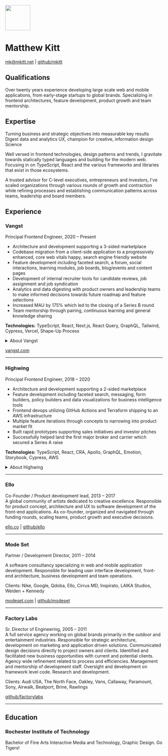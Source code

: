 <img src="https://mkitt.net/apple-touch-icon.png" width="80px" height="80px" />

# Matthew Kitt

[mk@mkitt.net][email] | [github/mkitt][github]

## Qualifications

Over twenty years experience developing large scale web and mobile applications,
from early-stage startups to global brands. Specializing in frontend
architectures, feature development, product growth and team mentorship.

## Expertise

Turning business and strategic objectives into measurable key results
Digest data and analytics
UX, champion for creative, information design
Science

Well versed in frontend technologies, design patterns and trends, I gravitate
towards statically typed languages and building for the modern web. Focusing in
on TypeScript, React and the various frameworks and libraries that exist in
those ecosystems.

A trusted advisor for C-level executives, entrepreneurs and investors, I've
scaled organizations through various rounds of growth and contraction while
refining processes and establishing communication patterns across teams,
leadership and board members.

## Experience

### Vangst

Principal Frontend Engineer, 2020 – Present

- Architecture and development supporting a 3-sided marketplace
- Codebase migration from a client-side application to a progressively enhanced,
  core web vitals happy, search engine friendly website
- Feature development including faceted search, a forum, social interactions,
  learning modules, job boards, blog/events and content pages
- Development of internal recruiter tools for candidate reviews, job assignment and job syndication
- Analytics and data digesting with product owners and leadership teams to make
  informed decisions towards future roadmap and feature selections
- Increased MAU by 175% which led to the closing of a Series B round
- Team mentorship through pairing, continuous learning and general knowledge sharing

**Technologies:** TypeScript, React, Next.js, React Query, GraphQL, Tailwind,
Cypress, Vercel, Shape-Up Process

<details>
<summary>About Vangst</summary>
The premier talent resource for the cannabis industry. Built on a network of the
industry’s best people and widest-ranging career opportunities, Vangst helps
employers and employees succeed in cannabis.
</details>

[vangst.com](https://vangst.com/)

---

### Highwing

Principal Frontend Engineer, 2018 – 2020

- Architecture and development supporting a 2-sided marketplace
- Feature development including faceted search, messaging, form builders, policy
  builders and data visualizations for business intelligence tools
- Frontend devops utilizing GitHub Actions and Terraform shipping to an AWS infrastructure
- Multiple feature iterations through concepts to narrowing into product market fit
- Built rapid prototypes supporting sales initiatives and investor pitches
- Successfully helped land the first major broker and carrier which secured a Series A raise

**Technologies:** TypeScript, React, CRA, Apollo, GraphQL, Emotion, Storybook, Cypress, AWS

<details>
<summary>About Highwing</summary>
A business intelligence and transactional platform connecting brokers
and carriers through open data in the commercial insuretech space.
</details>

---

<!--
### Muve Health

Principal Frontend Engineer, 2017 - 2018

A technology-enabled healthcare delivery organization. Responsible for
architecture and product development of marketing platforms and internal
software applications. Process development and team mentorship.

**Technologies:** Flow, React, CRA, Apollo, GraphQL, Emotion

---
-->

### Ello

Co-Founder / Product development lead, 2013 – 2017  
A global community of artists dedicated to creative excellence. Responsible for
product concept, architecture and UX to software development of the front-end
applications. As co-founder, organized and navigated through funding rounds,
scaling teams, product growth and executive decisions.

[ello.co](https://ello.co/) | [github/ello](https://github.com/ello/)

---

### Mode Set

Partner / Development Director, 2011 – 2014

A software consultancy specializing in web and mobile application development.
Responsible for leading user interface development, front-end architecture,
business development and team operations.

Clients: Nike, Google, Qdoba, Ello, Cirrus MD, Inspirato, LAIKA Studios, Weiden + Kennedy

[modeset.com](https://modeset.com/) | [github/modeset](https://github.com/modeset/)

---

### Factory Labs

Sr. Director of Engineering, 2005 – 2011  
A full service agency working on global brands primarily in the outdoor and
entertainment industries. Responsible for strategic architecture, development on
marketing and application driven solutions. Communicated design decisions
directly to project owners and clients. Identified and facilitated new business
opportunities with current and potential clients. Agency wide refinement related
to process and efficiencies. Management and mentorship of development staff.
Oversight and development on framework level code. Research and development.

Clients: Audi USA, The North Face, Oakley, Vans, Callaway, Paramount,
Sony, Airwalk, Beatport, Brine, Rawlings

[github/factorylabs](https://github.com/factorylabs/)

---

<!--
### The Firm Graphics

Developer/Interaction Designer, 2001 – 2005
A small boutique design shop with a music industry focus. Developed, designed,
and animated interactive applications for broadcast, and web mediums.
Established technical processes, frameworks, and toolkits for rapid interface
development.

Clients: The Criterion Collection, Turtle Wax, Italy by Vespa, Insomniac Events

[thefirmgraphics.com](https://thefirmgraphics.com/)

---
-->

## Education

### Rochester Institute of Technology

Bachelor of Fine Arts
Interactive Media and Technology, Graphic Design. Go Tigers!

[github]: https://github.com/mkitt '@mkitt'
[mkitt.net]: / '🏔'
[email]: mailto:hello@mkitt.net '👋'

